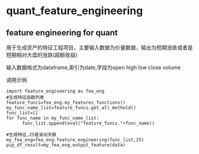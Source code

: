 # quant_feature_engineering
## feature engineering for quant

用于生成资产的特征工程项目，主要输入数据为价量数据，输出为短期涨跌或者是短期相对大盘的涨跌(超额收益)

输入数据格式为dataframe,索引为date,字段为open	high	low	close	volume

调用示例

    import feature_engineering as fea_eng
    #生成特征函数列表
    feature_funcs=fea_eng.my_features_functions()
    my_func_name_list=feature_funcs.get_all_methold()
    func_list=[]
    for func_name in my_func_name_list:
          func_list.append(eval("feature_funcs."+func_name))

    #生成特征,25是滚动天数
    my_fea_eng=fea_eng.feature_engineering(func_list,25)
    pip_df_result=my_fea_eng.output_feature(data)
